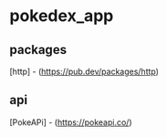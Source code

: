 # pokedex_app

## packages

[http] - (https://pub.dev/packages/http)

## api

[PokeAPi] - (https://pokeapi.co/)
